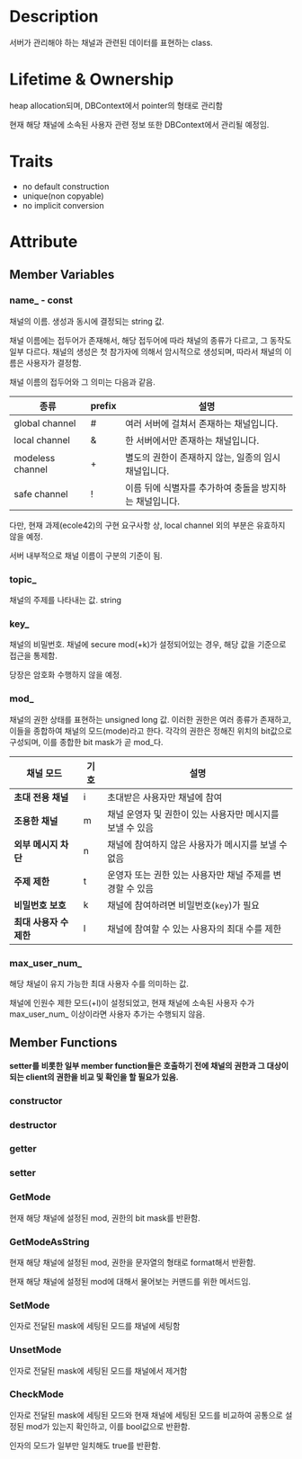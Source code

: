 
# Description
서버가 관리해야 하는 채널과 관련된 데이터를 표현하는 class.
# Lifetime & Ownership
heap allocation되며,  DBContext에서 pointer의 형태로 관리함

현재 해당 채널에 소속된 사용자 관련 정보 또한 DBContext에서 관리될 예정임.
# Traits
- no default construction
- unique(non copyable)
- no implicit conversion
# Attribute

## Member Variables

### name_ - const
채널의 이름. 생성과 동시에 결정되는 string 값.

채널 이름에는 접두어가 존재해서, 해당 접두어에 따라 채널의 종류가 다르고, 그 동작도 일부 다르다. 채널의 생성은 첫 참가자에 의해서 암시적으로 생성되며, 따라서 채널의 이름은 사용자가 결정함.

채널 이름의 접두어와 그 의미는 다음과 같음.

| 종류               | prefix | 설명                              |
| ---------------- | ------ | ------------------------------- |
| global channel   | #      | 여러 서버에 걸쳐서 존재하는 채널입니다.          |
| local channel    | &      | 한 서버에서만 존재하는 채널입니다.             |
| modeless channel | +      | 별도의 권한이 존재하지 않는, 일종의 임시 채널입니다.  |
| safe channel     | !      | 이름 뒤에 식별자를 추가하여 충돌을 방지하는 채널입니다. |
다만, 현재 과제(ecole42)의 구현 요구사항 상, local channel 외의 부분은 유효하지 않을 예정.

서버 내부적으로 채널 이름이 구분의 기준이 됨.
### topic_
채널의 주제를 나타내는 값. string
### key_
채널의 비밀번호. 채널에 secure mod(+k)가 설정되어있는 경우, 해당 값을 기준으로 접근을 통제함.

당장은 암호화 수행하지 않을 예정.
### mod_
채널의 권한 상태를 표현하는 unsigned long 값. 이러한 권한은 여러 종류가 존재하고, 이들을 종합하여 채널의 모드(mode)라고 한다. 각각의 권한은 정해진 위치의 bit값으로 구성되며, 이를 종합한 bit mask가 곧 mod_다.

| 채널 모드           | 기호  | 설명                                |
| --------------- | --- | --------------------------------- |
| **초대 전용 채널**    | i   | 초대받은 사용자만 채널에 참여                  |
| **조용한 채널**      | m   | 채널 운영자 및 권한이 있는 사용자만 메시지를 보낼 수 있음 |
| **외부 메시지 차단**   | n   | 채널에 참여하지 않은 사용자가 메시지를 보낼 수 없음     |
| **주제 제한**       | t   | 운영자 또는 권한 있는 사용자만 채널 주제를 변경할 수 있음 |
| **비밀번호 보호**     | k   | 채널에 참여하려면 비밀번호(`key`)가 필요         |
| **최대 사용자 수 제한** | l   | 채널에 참여할 수 있는 사용자의 최대 수를 제한        |

### max_user_num_
해당 채널이 유지 가능한 최대 사용자 수를 의미하는 값.

채널에 인원수 제한 모드(+l)이 설정되었고, 현재 채널에 소속된 사용자 수가 max_user_num_ 이상이라면 사용자 추가는 수행되지 않음.
## Member Functions
**setter를 비롯한 일부 member function들은 호출하기 전에 채널의 권한과 그 대상이 되는 client의 권한을 비교 및 확인을 할 필요가 있음.**
### constructor

### destructor

### getter

### setter

### GetMode
현재 해당 채널에 설정된 mod, 권한의 bit mask를 반환함.
### GetModeAsString
현재 해당 채널에 설정된 mod, 권한을 문자열의 형태로 format해서 반환함.

현재 해당 채널에 설정된 mod에 대해서 물어보는 커맨드를 위한 메서드임.
### SetMode
인자로 전달된 mask에 세팅된 모드를 채널에 세팅함
### UnsetMode
인자로 전달된 mask에 세팅된 모드를 채널에서 제거함
### CheckMode
인자로 전달된 mask에 세팅된 모드와 현재 채널에 세팅된 모드를 비교하여 공통으로 설정된 mod가 있는지 확인하고, 이를 bool값으로 반환함.

인자의 모드가 일부만 일치해도 true를 반환함.
